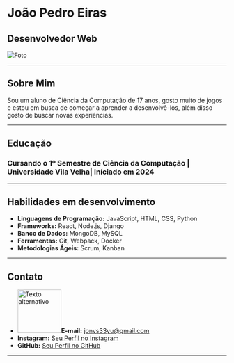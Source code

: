 # João Pedro Eiras <span style="color: black;">

## Desenvolvedor Web <span style="color: black;">

![Foto](https://github.com/ljonys/Curriculo/assets/161311108/b5742d28-5336-4731-8344-a8d1971566d2)

---

## Sobre Mim <span style="color: black;">

Sou um aluno de Ciência da Computação de 17 anos, gosto muito de jogos e estou em busca de começar a aprender a desenvolvê-los, além disso gosto de buscar novas experiências.

---

## Educação <span style="color: black;">

### Cursando o 1º Semestre de Ciência da Computação | Universidade Vila Velha| Iníciado em 2024

---

## Habilidades em desenvolvimento <span style="color: black;">

- **Linguagens de Programação:** JavaScript, HTML, CSS, Python
- **Frameworks:** React, Node.js, Django
- **Banco de Dados:** MongoDB, MySQL
- **Ferramentas:** Git, Webpack, Docker
- **Metodologias Ágeis:** Scrum, Kanban

---

## Contato <span style="color: black;">

- <img src="![vecteezy_gmail-png-icone_16716465](https://github.com/ljonys/Curriculo/assets/161311108/ca7d0d7e-47ba-428e-88f0-6884fc092571)" alt="Texto alternativo" width="100" height="100" />**E-mail:** jonys33yu@gmail.com
- **Instagram:** [Seu Perfil no Instagram](https://www.instagram.com/joaopedroeirass/)
- **GitHub:** [Seu Perfil no GitHub](https://github.com/ljonys)

---

